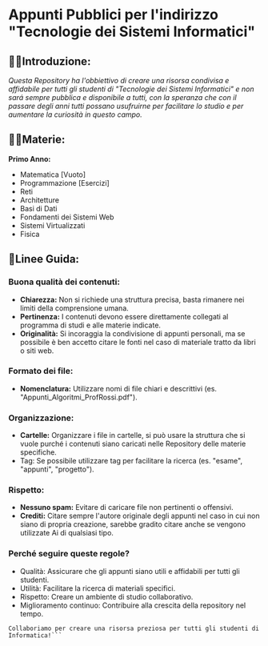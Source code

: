 # Appunti Pubblici per l'indirizzo "Tecnologie dei Sistemi Informatici"

## 🙋‍♀️Introduzione:
*Questa Repository ha l'obbiettivo di creare una risorsa condivisa e affidabile per tutti gli studenti di "Tecnologie dei Sistemi Informatici" e non sará sempre pubblica e disponibile a tutti, con la speranza che con il passare degli anni tutti possano usufruirne per facilitare lo studio e per aumentare la curiosità in questo campo.*

## 👩‍💻Materie:
**Primo Anno:**
- Matematica [Vuoto]
- Programmazione [Esercizi]
- Reti
- Architetture
- Basi di Dati
- Fondamenti dei Sistemi Web
- Sistemi Virtualizzati
- Fisica

## 📍Linee Guida:
### Buona qualità dei contenuti:
   * **Chiarezza:** Non si richiede una struttura precisa, basta rimanere nei limiti della comprensione umana.
   * **Pertinenza:** I contenuti devono essere direttamente collegati al programma di studi e alle materie indicate.
   * **Originalità:** Si incoraggia la condivisione di appunti personali, ma se possibile è ben accetto citare le fonti nel caso di materiale tratto da libri o siti web.

### Formato dei file:
   * **Nomenclatura:** Utilizzare nomi di file chiari e descrittivi (es. "Appunti_Algoritmi_ProfRossi.pdf").

### Organizzazione:
   * **Cartelle:** Organizzare i file in cartelle, si può usare la struttura che si vuole purché i contenuti siano caricati nelle Repository delle materie specifiche.
   * Tag: Se possibile utilizzare tag per facilitare la ricerca (es. "esame", "appunti", "progetto").

### Rispetto:
   * **Nessuno spam:** Evitare di caricare file non pertinenti o offensivi.
   * **Crediti:** Citare sempre l'autore originale degli appunti nel caso in cui non siano di propria creazione, sarebbe gradito citare anche se vengono utilizzate Ai di qualsiasi tipo.

### Perché seguire queste regole?
 * Qualità: Assicurare che gli appunti siano utili e affidabili per tutti gli studenti.
 * Utilità: Facilitare la ricerca di materiali specifici.
 * Rispetto: Creare un ambiente di studio collaborativo.
 * Miglioramento continuo: Contribuire alla crescita della repository nel tempo.

```Avviso: L'amministratore della repository si riserva il diritto di rimuovere qualsiasi contenuto che violi queste linee guida.
Collaboriamo per creare una risorsa preziosa per tutti gli studenti di Informatica!```